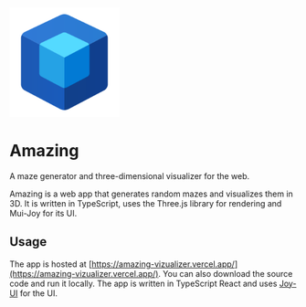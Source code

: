 ![Alt text](public/android-chrome-192x192.png)

# Amazing

A maze generator and three-dimensional visualizer for the web.

Amazing is a web app that generates random mazes and visualizes them in 3D. It is written in TypeScript, uses the Three.js library for rendering and Mui-Joy for its UI.

## Usage

The app is hosted at [https://amazing-vizualizer.vercel.app/](https://amazing-vizualizer.vercel.app/). You can also download the source code and run it locally. The app is written in TypeScript React and uses [Joy-UI](https://mui.com/) for the UI.
